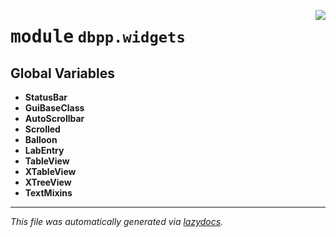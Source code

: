 <!-- markdownlint-disable -->

<a href="../dbpp/widgets/__init__.py#L0"><img align="right" style="float:right;" src="https://img.shields.io/badge/-source-cccccc?style=flat-square"></a>

# <kbd>module</kbd> `dbpp.widgets`




**Global Variables**
---------------
- **StatusBar**
- **GuiBaseClass**
- **AutoScrollbar**
- **Scrolled**
- **Balloon**
- **LabEntry**
- **TableView**
- **XTableView**
- **XTreeView**
- **TextMixins**




---

_This file was automatically generated via [lazydocs](https://github.com/ml-tooling/lazydocs)._
